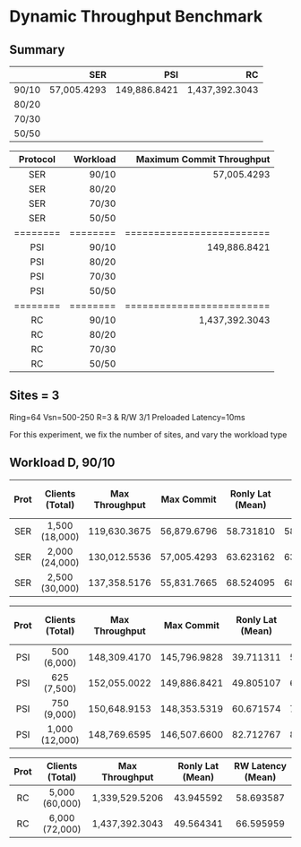 # Dynamic Throughput Benchmark

## Summary

|       |         SER |          PSI |             RC |
| :---: | ----------: | -----------: | -------------: |
| 90/10 | 57,005.4293 | 149,886.8421 | 1,437,392.3043 |
| 80/20 |             |              |                |
| 70/30 |             |              |                |
| 50/50 |             |              |                |

| Protocol | Workload | Maximum Commit Throughput |
| :------: | -------: | ------------------------: |
|   SER    |    90/10 |               57,005.4293 |
|   SER    |    80/20 |                           |
|   SER    |    70/30 |                           |
|   SER    |    50/50 |                           |
| ======== | ======== | ========================= |
|   PSI    |    90/10 |              149,886.8421 |
|   PSI    |    80/20 |                           |
|   PSI    |    70/30 |                           |
|   PSI    |    50/50 |                           |
| ======== | ======== | ========================= |
|    RC    |    90/10 |            1,437,392.3043 |
|    RC    |    80/20 |                           |
|    RC    |    70/30 |                           |
|    RC    |    50/50 |                           |

## Sites = 3

Ring=64
Vsn=500-250
R=3 & R/W 3/1
Preloaded
Latency=10ms

For this experiment, we fix the number of sites, and vary the workload type

## Workload D, 90/10

| Prot | Clients (Total) | Max Throughput | Max Commit  | Ronly Lat (Mean) | RW Latency (Mean) | Commit Ratio |
| :--: | :-------------: | :------------: | :---------: | :--------------: | :---------------: | :----------: |
| SER  | 1,500 (18,000)  |  119,630.3675  | 56,879.6796 |    58.731810     |     58.685895     |   0.479449   |
| SER  | 2,000 (24,000)  |  130,012.5536  | 57,005.4293 |    63.623162     |     63.573169     |   0.439473   |
| SER  | 2,500 (30,000)  |  137,358.5176  | 55,831.7665 |    68.524095     |     68.408754     |   0.406055   |

| Prot | Clients (Total) | Max Throughput |  Max Commit  | Ronly Lat (Mean) | RW Latency (Mean) | Commit Ratio |
| :--: | :-------------: | :------------: | :----------: | :--------------: | :---------------: | :----------: |
| PSI  |   500 (6,000)   |  148,309.4170  | 145,796.9828 |    39.711311     |     51.822270     |   0.985334   |
| PSI  |   625 (7,500)   |  152,055.0022  | 149,886.8421 |    49.805107     |     62.305061     |   0.989514   |
| PSI  |   750 (9,000)   |  150,648.9153  | 148,353.5319 |    60.671574     |     71.437538     |   0.989895   |
| PSI  | 1,000 (12,000)  |  148,769.6595  | 146,507.6600 |    82.712767     |     88.981384     |   0.990345   |

| Prot | Clients (Total) | Max Throughput | Ronly Lat (Mean) | RW Latency (Mean) |
| :--: | :-------------: | :------------: | :--------------: | :---------------: |
|  RC  | 5,000 (60,000)  | 1,339,529.5206 |    43.945592     |     58.693587     |
|  RC  | 6,000 (72,000)  | 1,437,392.3043 |    49.564341     |     66.595959     |
